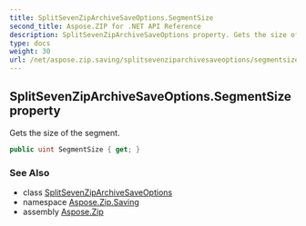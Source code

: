```yaml
---
title: SplitSevenZipArchiveSaveOptions.SegmentSize
second_title: Aspose.ZIP for .NET API Reference
description: SplitSevenZipArchiveSaveOptions property. Gets the size of the segment
type: docs
weight: 30
url: /net/aspose.zip.saving/splitsevenziparchivesaveoptions/segmentsize/
---
```

## SplitSevenZipArchiveSaveOptions.SegmentSize property

Gets the size of the segment.

```csharp
public uint SegmentSize { get; }
```

### See Also

* class [SplitSevenZipArchiveSaveOptions](../)
* namespace [Aspose.Zip.Saving](../../splitsevenziparchivesaveoptions/)
* assembly [Aspose.Zip](../../../)


